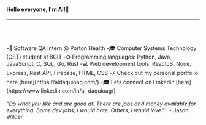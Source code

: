 #### Hello everyone, I'm Al!👋  
  
 --------------- 
 <br />
 <br />
 <br />
-🌱 Software QA Intern @ Porton Health  
-🎓 Computer Systems Technology (CST) student at BCIT  
-⚙️ Programming languages: Python, Java, JavaScript, C, SQL, Go, Rust  
-💻 Web development tools: ReactJS, Node, Express, Rest API, Firebase, HTML, CSS  
-⚡ Check out my personal portfolio here [here](https://aldaquioag.com/)  
-🎓 Lets connect on Linkedin [here](https://www.linkedin.com/in/al-daquioag/)  

<!--
**daquioag/daquioag** is a ✨ _special_ ✨ repository because its `README.md` (this file) appears on your GitHub profile.

Here are some ideas to get you started:

- 🔭 I’m currently working on ...
- 🌱 I’m currently learning ...
- 👯 I’m looking to collaborate on ...
- 🤔 I’m looking for help with ...
- 💬 Ask me about ...
- 📫 How to reach me: ...
- 😄 Pronouns: ...
- ⚡ Fun fact: ...
🌱 Software QA Intern @ Porton Health
🎓 Computer Systems Technology (CST) student at BCIT
⚙️ Programming languages: Python, Java, JavaScript, C, SQL, Go, Rust
💻 Web development tools: ReactJS, Node, Express, Rest API, Firebase, HTML, CSS
-->


<br />
<br />
<em>"Do what you like and are good at. There are jobs and money available for everything. Some dev jobs, I would hate. Others, I would love." 
</em>.
- Jason Wilder
